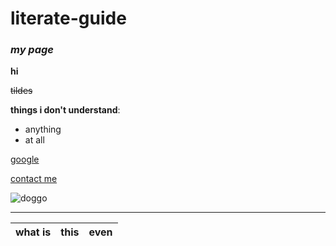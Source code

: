 # literate-guide
### _my page_

**hi** 

~~tildes~~

**things i don't understand**:
* anything
* at all

[google](google.com)

[contact me](mailto:whosekissismoss@gmail.com)

![doggo](http://freedogm.com/wp-content/uploads/2017/10/Diligent-Dogs-Puppy-Training-FI1.png "doggo")

___
| what is | this | even|
 -------- |:----:| ---:|
